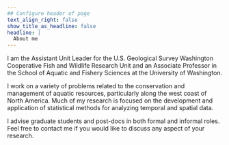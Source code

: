 ```yaml
---
## Configure header of page
text_align_right: false
show_title_as_headline: false
headline: |
  About me
---
```


<!-- this is a subheadline -->
  I am the Assistant Unit Leader for the U.S. Geological Survey Washington Cooperative Fish and Wildlife Research Unit and an Associate Professor in the School of Aquatic and Fishery Sciences at the University of Washington.

  I work on a variety of problems related to the conservation and management of aquatic resources, particularly along the west coast of North America. Much of my research is focused on the development and application of statistical methods for analyzing temporal and spatial data.

  I advise graduate students and post-docs in both formal and informal roles. Feel free to contact me if you would like to discuss any aspect of your research. 
